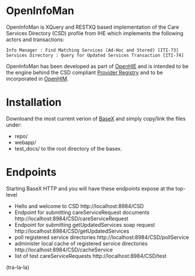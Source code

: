 OpenInfoMan
===========

OpenInfoMan is XQuery and RESTXQ based implementation of the Care Services Directory (CSD) profile from IHE which implements the following actors and transactions:

    Info Manager : Find Matching Services (Ad-Hoc and Stored) [ITI-73]
    Services Directory : Query for Updated Services Transaction [ITI-74]

OpenInfoMan has been developed as part of <a href="http://ohie.org">OpenHIE</a> and is intended to be the engine behind the CSD compliant <a href="https://wiki.ohie.org/display/SUB/Provider+Registry+Community">Provider Registry</a> and to be incorporated in <a href="http://openhim/">OpenHIM</a>.


Installation
============
Downloand the most current verion of <a href="http://basex.org">BaseX</a> and simply copy/link the files under:
- repo/
- webapp/
- test_docs/
to the root directory of the basex.


Endpoints
=========
Starting BaseX HTTP and you will have these endpoints expose at the top-level

- Hello and welcome to CSD  http://localhost:8984/CSD
- Endpoint for submitting careServiceRequest documents http://localhost:8984/CSD/careServiceRequest
- Endpoint for submitting getUpdatedServices soap request http://localhost:8984/CSD/getUpdatedServices
- poll registered service directories http://localhost:8984/CSD/pollService
- administer local cache of registered service directories http://localhost:8984/CSD/cacheService
- list of test careServiceRequests http://localhost:8984/CSD/test
 
(tra-la-la)
